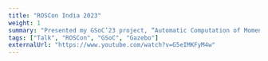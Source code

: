 ```yaml
---
title: "ROSCon India 2023"
weight: 1
summary: "Presented my GSoC’23 project, “Automatic Computation of Moments of Inertia of SDFormat Links,” with the Gazebo team at Open Robotics"
tags: ["Talk", "ROSCon", "GSoC", "Gazebo"]
externalUrl: "https://www.youtube.com/watch?v=G5eIMKFyM4w"
---
```

